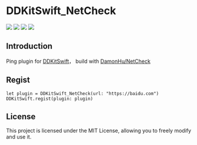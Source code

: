 # DDKitSwift_NetCheck


![](https://img.shields.io/badge/CocoaPods-supported-brightgreen) ![](https://img.shields.io/badge/Swift-5.0-brightgreen) ![](https://img.shields.io/badge/License-MIT-brightgreen) ![](https://img.shields.io/badge/version-iOS12.0-brightgreen)

## Introduction

Ping plugin for [DDKitSwift](https://github.com/DamonHu/DDKitSwift)， build with [DamonHu/NetCheck](https://github.com/DamonHu/NetCheck)

## Regist

```
let plugin = DDKitSwift_NetCheck(url: "https://baidu.com")
DDKitSwift.regist(plugin: plugin)
```

## License

This project is licensed under the MIT License, allowing you to freely modify and use it.
